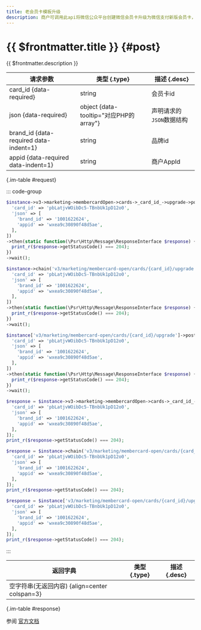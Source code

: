 ```yaml
---
title: 老会员卡模板升级
description: 商户可调用此api将微信公众平台创建微信会员卡升级为微信支付新版会员卡，将老会员卡card_id绑定品牌id，完成会员卡升级后可以使用新版特性，包括会员权益、会员服务、会员有礼等功能。
---
```


# {{ $frontmatter.title }} {#post}

{{ $frontmatter.description }}

| 请求参数 | 类型 {.type} | 描述 {.desc}
| --- | --- | ---
| card_id {data-required} | string | 会员卡id
| json {data-required} | object {data-tooltip="对应PHP的array"} | 声明请求的`JSON`数据结构
| brand_id {data-required data-indent=1} | string | 品牌id
| appid {data-required data-indent=1} | string | 商户AppId

{.im-table #request}

::: code-group

```php [异步纯链式]
$instance->v3->marketing->membercardOpen->cards->_card_id_->upgrade->postAsync([
  'card_id' => 'pbLatjvWOibDc5-TBnbUk1pD12o0',
  'json' => [
    'brand_id' => '1001622624',
    'appid' => 'wxea9c30890f48d5ae',
  ],
])
->then(static function(\Psr\Http\Message\ResponseInterface $response) {
  print_r($response->getStatusCode() === 204);
})
->wait();
```

```php [异步声明式]
$instance->chain('v3/marketing/membercard-open/cards/{card_id}/upgrade')->postAsync([
  'card_id' => 'pbLatjvWOibDc5-TBnbUk1pD12o0',
  'json' => [
    'brand_id' => '1001622624',
    'appid' => 'wxea9c30890f48d5ae',
  ],
])
->then(static function(\Psr\Http\Message\ResponseInterface $response) {
  print_r($response->getStatusCode() === 204);
})
->wait();
```

```php [异步属性式]
$instance['v3/marketing/membercard-open/cards/{card_id}/upgrade']->postAsync([
  'card_id' => 'pbLatjvWOibDc5-TBnbUk1pD12o0',
  'json' => [
    'brand_id' => '1001622624',
    'appid' => 'wxea9c30890f48d5ae',
  ],
])
->then(static function(\Psr\Http\Message\ResponseInterface $response) {
  print_r($response->getStatusCode() === 204);
})
->wait();
```

```php [同步纯链式]
$response = $instance->v3->marketing->membercardOpen->cards->_card_id_->upgrade->post([
  'card_id' => 'pbLatjvWOibDc5-TBnbUk1pD12o0',
  'json' => [
    'brand_id' => '1001622624',
    'appid' => 'wxea9c30890f48d5ae',
  ],
]);
print_r($response->getStatusCode() === 204);
```

```php [同步声明式]
$response = $instance->chain('v3/marketing/membercard-open/cards/{card_id}/upgrade')->post([
  'card_id' => 'pbLatjvWOibDc5-TBnbUk1pD12o0',
  'json' => [
    'brand_id' => '1001622624',
    'appid' => 'wxea9c30890f48d5ae',
  ],
]);
print_r($response->getStatusCode() === 204);
```

```php [同步属性式]
$response = $instance['v3/marketing/membercard-open/cards/{card_id}/upgrade']->post([
  'card_id' => 'pbLatjvWOibDc5-TBnbUk1pD12o0',
  'json' => [
    'brand_id' => '1001622624',
    'appid' => 'wxea9c30890f48d5ae',
  ],
]);
print_r($response->getStatusCode() === 204);
```

:::

| 返回字典 | 类型 {.type} | 描述 {.desc}
| --- | --- | ---
| 空字符串(无返回内容) {align=center colspan=3}

{.im-table #response}

参阅 [官方文档](https://pay.weixin.qq.com/wiki/doc/apiv3/wxpay/marketing/membercard_open/chapter3_6.shtml)

